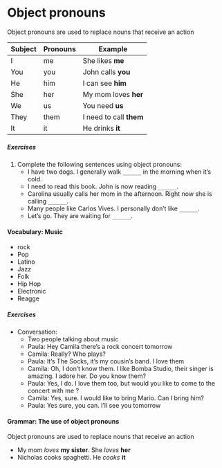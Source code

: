 # Object pronouns
Object pronouns are used to replace nouns that receive an action

|Subject|Pronouns|Example|
|-|-|-|
|I|me|She likes **me**|
|You|you|John calls **you**|
|He|him|I can see **him**|
|She|her|My mom loves **her**|
|We|us|You need **us**|
|They|them|I need to call **them**|
|It|it|He drinks **it**|

##### Exercises
1. Complete the following sentences using object pronouns:
   - I have two dogs. I generally walk `______` in the morning when it’s cold.
   - I need to read this book. John is now reading `______`.
   - Carolina usually calls her mom in the afternoon. Right now she is calling `______`.
   - Many people like Carlos Vives. I personally don’t like `______`.
   - Let’s go. They are waiting for `______`.

#### Vocabulary: Music
- rock
- Pop
- Latino
- Jazz
- Folk
- Hip Hop
- Electronic
- Reagge

##### Exercises
- Conversation:
   - Two people talking about music
   - Paula: Hey Camila there’s a rock concert tomorrow
   - Camila: Really? Who plays?
   - Paula: It’s The Socks, it’s my cousin’s band. I love them
   - Camila: Oh, I don’t know them. I like Bomba Studio, their singer is amazing. I adore her. Do you know them?
   - Paula: Yes, I do. I love them too, but would you like to come to the concert with me ?
   - Camila: Yes, sure. I would like to bring Mario. Can I bring him?
   - Paula: Yes sure, you can. I’ll see you tomorrow

#### Grammar: The use of object pronouns
Object pronouns are used to replace nouns that receive an action
- My mom _loves_ **my sister**. She _loves_ **her**
- Nicholas cooks spaghetti. He _cooks_ **it**
